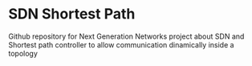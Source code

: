 # SDN Shortest Path
Github repository for Next Generation Networks project about SDN and Shortest path controller to allow communication dinamically inside a topology
